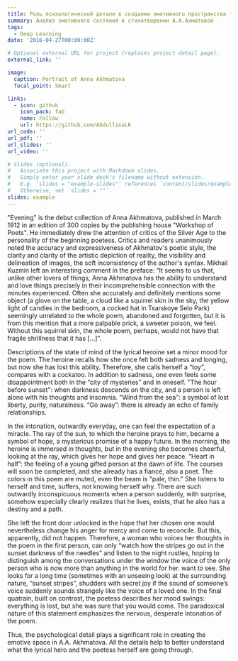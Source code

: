 ```yaml
---
title: Роль психологической детали в создании эмотивного пространства текста.  Книга А.А. Ахматовой “Вечер”
summary: Анализ эмотивного состяния в стихотворении А.А.Ахматовой
tags:
  - Deep Learning
date: '2016-04-27T00:00:00Z'

# Optional external URL for project (replaces project detail page).
external_link: ''

image:
  caption: Portrait of Anna Akhmatova
  focal_point: Smart

links:
  - icon: github
    icon_pack: fab
    name: Follow
    url: https://github.com/AbdullinaLR
url_code: ''
url_pdf: ''
url_slides: ''
url_video: ''

# Slides (optional).
#   Associate this project with Markdown slides.
#   Simply enter your slide deck's filename without extension.
#   E.g. `slides = "example-slides"` references `content/slides/example-slides.md`.
#   Otherwise, set `slides = ""`.
slides: example
---
```


"Evening" is the debut collection of Anna Akhmatova, published in March 1912 in an edition of 300 copies by the publishing house "Workshop of Poets". He immediately drew the attention of critics of the Silver Age to the personality of the beginning poetess. Critics and readers unanimously noted the accuracy and expressiveness of Akhmatov's poetic style, the clarity and clarity of the artistic depiction of reality, the visibility and delineation of images, the soft inconsistency of the author's syntax. Mikhail Kuzmin left an interesting comment in the preface: “It seems to us that, unlike other lovers of things, Anna Akhmatova has the ability to understand and love things precisely in their incomprehensible connection with the minutes experienced. Often she accurately and definitely mentions some object (a glove on the table, a cloud like a squirrel skin in the sky, the yellow light of candles in the bedroom, a cocked hat in Tsarskoye Selo Park) seemingly unrelated to the whole poem, abandoned and forgotten, but it is from this mention that a more palpable prick, a sweeter poison, we feel. Without this squirrel skin, the whole poem, perhaps, would not have that fragile shrillness that it has […]”.

Descriptions of the state of mind of the lyrical heroine set a minor mood for the poem. The heroine recalls how she once felt both sadness and longing, but now she has lost this ability. Therefore, she calls herself a “toy”, compares with a cockatoo. In addition to sadness, one even feels some disappointment both in the “city of mysteries” and in oneself. "The hour before sunset": when darkness descends on the city, and a person is left alone with his thoughts and insomnia. "Wind from the sea": a symbol of lost liberty, purity, naturalness. “Go away”: there is already an echo of family relationships.

In the intonation, outwardly everyday, one can feel the expectation of a miracle. The ray of the sun, to which the heroine prays to him, became a symbol of hope, a mysterious promise of a happy future. In the morning, the heroine is immersed in thoughts, but in the evening she becomes cheerful, looking at the ray, which gives her hope and gives her peace. “Heart in half”: the feeling of a young gifted person at the dawn of life. The courses will soon be completed, and she already has a fiancé, also a poet. The colors in this poem are muted, even the beam is "pale, thin." She listens to herself and time, suffers, not knowing herself why. There are such outwardly inconspicuous moments when a person suddenly, with surprise, somehow especially clearly realizes that he lives, exists, that he also has a destiny and a path.

She left the front door unlocked in the hope that her chosen one would nevertheless change his anger for mercy and come to reconcile. But this, apparently, did not happen. Therefore, a woman who voices her thoughts in the poem in the first person, can only “watch how the stripes go out in the sunset darkness of the needles” and listen to the night rustles, hoping to distinguish among the conversations under the window the voice of the only person who is now more than anything in the world for her. want to see. She looks for a long time (sometimes with an unseeing look) at the surrounding nature, “sunset stripes”, shudders with secret joy if the sound of someone’s voice suddenly sounds strangely like the voice of a loved one. In the final quatrain, built on contrast, the poetess describes her mood swings: everything is lost, but she was sure that you would come. The paradoxical nature of this statement emphasizes the nervous, desperate intonation of the poem.

Thus, the psychological detail plays a significant role in creating the emotive space in A.A. Akhmatova. All the details help to better understand what the lyrical hero and the poetess herself are going through.

